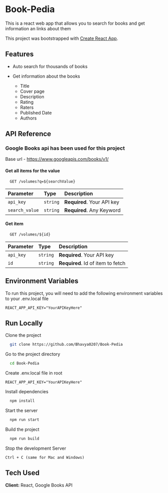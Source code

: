# Book-Pedia

This is a react web app that allows you to search for
books and get information an links about them

This project was bootstrapped with [Create React App](https://github.com/facebook/create-react-app).
## Features

- Auto search for thousands of books

- Get information about the books
  - Title
  - Cover page
  - Description
  - Rating
  - Raters
  - Published Date
  - Authors
## API Reference
### Google Books api has been used for this project

Base url - https://www.googleapis.com/books/v1/
#### Get all items for the value

```http
  GET /volumes?q=${searchValue}
```

| Parameter | Type     | Description                |
| :-------- | :------- | :------------------------- |
| `api_key` | `string` | **Required**. Your API key |
| `search_value` | `string` | **Required**. Any Keyword |

#### Get item

```http
  GET /volumes/${id}
```

| Parameter | Type     | Description                       |
| :-------- | :------- | :-------------------------------- |
| `api_key` | `string` | **Required**. Your API key |
| `id`      | `string` | **Required**. Id of item to fetch |



## Environment Variables

To run this project, you will need to add the following environment variables to your .env.local file

`REACT_APP_API_KEY="YourAPIKeyHere"`




## Run Locally

Clone the project

```bash
  git clone https://github.com/Bhavya0207/Book-Pedia
```

Go to the project directory

```bash
  cd Book-Pedia
```

Create .env.local file in root

```
REACT_APP_API_KEY="YourAPIKeyHere"
```

Install dependencies

```bash
  npm install
```

Start the server

```bash
  npm run start
```

Build the project

```bash
  npm run build
```

Stop the development Server

```
Ctrl + C (same for Mac and Windows)
```

## Tech Used

**Client:** React, Google Books API


